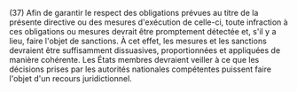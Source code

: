 (37) Afin de garantir le respect des obligations prévues au titre de la présente directive ou des mesures d'exécution de celle-ci, toute infraction à ces obligations ou mesures devrait être promptement détectée et, s'il y a lieu, faire l'objet de sanctions. À cet effet, les mesures et les sanctions devraient être suffisamment dissuasives, proportionnées et appliquées de manière cohérente. Les États membres devraient veiller à ce que les décisions prises par les autorités nationales compétentes puissent faire l'objet d'un recours juridictionnel.
